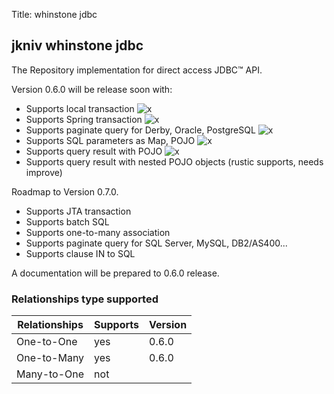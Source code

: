 Title: whinstone jdbc

jkniv whinstone jdbc
--------------------


The Repository implementation for direct access JDBC™ API. 

Version 0.6.0 will be release soon with:

- Supports local transaction ![x](check.png)
- Supports Spring transaction  ![x](check.png)
- Supports paginate query for Derby, Oracle, PostgreSQL ![x](check.png)
- Supports SQL parameters as Map, POJO ![x](check.png)
- Supports query result with POJO ![x](check.png)
- Supports query result with nested POJO objects (rustic supports, needs improve)

Roadmap to Version 0.7.0.

- Supports JTA transaction
- Supports batch SQL
- Supports one-to-many association
- Supports paginate query for SQL Server, MySQL, DB2/AS400... 
- Supports clause IN to SQL


A documentation will be prepared to 0.6.0 release.


### Relationships type supported

| Relationships  | Supports | Version|
| -------------- | -------- |--------|
|One-to-One      |   yes    | 0.6.0  |
|One-to-Many     |   yes    | 0.6.0  |
|Many-to-One     |   not    |        |



